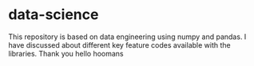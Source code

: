 # data-science
This repository is based on data engineering using numpy and pandas. I have discussed about different key feature codes available with the libraries. Thank you
hello hoomans
